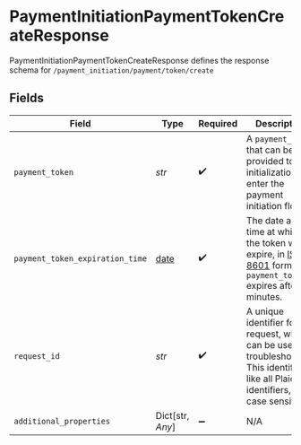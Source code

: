 # PaymentInitiationPaymentTokenCreateResponse

PaymentInitiationPaymentTokenCreateResponse defines the response schema for `/payment_initiation/payment/token/create`


## Fields

| Field                                                                                                                                                    | Type                                                                                                                                                     | Required                                                                                                                                                 | Description                                                                                                                                              |
| -------------------------------------------------------------------------------------------------------------------------------------------------------- | -------------------------------------------------------------------------------------------------------------------------------------------------------- | -------------------------------------------------------------------------------------------------------------------------------------------------------- | -------------------------------------------------------------------------------------------------------------------------------------------------------- |
| `payment_token`                                                                                                                                          | *str*                                                                                                                                                    | :heavy_check_mark:                                                                                                                                       | A `payment_token` that can be provided to Link initialization to enter the payment initiation flow                                                       |
| `payment_token_expiration_time`                                                                                                                          | [date](https://docs.python.org/3/library/datetime.html#date-objects)                                                                                     | :heavy_check_mark:                                                                                                                                       | The date and time at which the token will expire, in [ISO 8601](https://wikipedia.org/wiki/ISO_8601) format. A `payment_token` expires after 15 minutes. |
| `request_id`                                                                                                                                             | *str*                                                                                                                                                    | :heavy_check_mark:                                                                                                                                       | A unique identifier for the request, which can be used for troubleshooting. This identifier, like all Plaid identifiers, is case sensitive.              |
| `additional_properties`                                                                                                                                  | Dict[str, *Any*]                                                                                                                                         | :heavy_minus_sign:                                                                                                                                       | N/A                                                                                                                                                      |